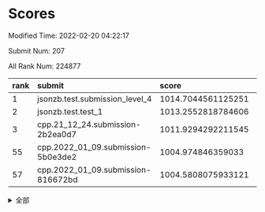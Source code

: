 # Scores

Modified Time: 2022-02-20 04:22:17

Submit Num: 207

All Rank Num: 224877

| rank |               submit               |       score        |       sigma        | pk_num |
| :--- | :--------------------------------- | :----------------- | :----------------- | :----- |
| 1    | jsonzb.test.submission_level_4     | 1014.7044561125251 | 0.813611329752525  | 4341   |
| 2    | jsonzb.test.test_1                 | 1013.2552818784606 | 0.8358626584339904 | 4344   |
| 3    | cpp.21_12_24.submission-2b2ea0d7   | 1011.9294292211545 | 0.7905935315889019 | 4351   |
| 55   | cpp.2022_01_09.submission-5b0e3de2 | 1004.974846359033  | 0.7138104918219406 | 4343   |
| 57   | cpp.2022_01_09.submission-816672bd | 1004.5808075933121 | 0.7253246310741042 | 4339   |


<details>
<summary>全部</summary>

| rank |                 submit                 |       score        |       sigma        | pk_num |
| :--- | :------------------------------------- | :----------------- | :----------------- | :----- |
| 1    | jsonzb.test.submission_level_4         | 1014.7044561125251 | 0.813611329752525  | 4341   |
| 2    | jsonzb.test.test_1                     | 1013.2552818784606 | 0.8358626584339904 | 4344   |
| 3    | cpp.21_12_24.submission-2b2ea0d7       | 1011.9294292211545 | 0.7905935315889019 | 4351   |
| 4    | gobigger.level_3.submission_level_3_1  | 1011.5363485205716 | 0.7647881200587652 | 4344   |
| 5    | gobigger.level_3.submission_level_3_33 | 1011.5289512084216 | 0.7844950043269345 | 4342   |
| 6    | gobigger.level_3.submission_level_3_2  | 1011.48727435843   | 0.7681183623166467 | 4349   |
| 7    | gobigger.level_3.submission_level_3_47 | 1011.3928354934015 | 0.7880101628708428 | 4348   |
| 8    | gobigger.level_3.submission_level_3_37 | 1011.2189205706948 | 0.7615350512373944 | 4342   |
| 9    | gobigger.level_3.submission_level_3_36 | 1011.113775816805  | 0.7725987438386757 | 4348   |
| 10   | gobigger.level_3.submission_level_3_6  | 1011.0951738352989 | 0.7874520835355583 | 4345   |
| 11   | gobigger.level_3.submission_level_3_7  | 1011.0412763043367 | 0.7723229087657664 | 4350   |
| 12   | gobigger.level_3.submission_level_3_8  | 1010.8585283547692 | 0.7589064645541038 | 4341   |
| 13   | gobigger.level_3.submission_level_3_42 | 1010.8432585676709 | 0.7571762233181651 | 4338   |
| 14   | gobigger.level_3.submission_level_3_48 | 1010.7839479031517 | 0.7722352117194784 | 4347   |
| 15   | gobigger.level_3.submission_level_3_49 | 1010.7052730223152 | 0.7601273907000399 | 4344   |
| 16   | gobigger.level_3.submission_level_3_44 | 1010.5706897843622 | 0.7661890053079832 | 4343   |
| 17   | gobigger.level_3.submission_level_3_24 | 1010.5222734832186 | 0.7649005471131798 | 4338   |
| 18   | gobigger.level_3.submission_level_3_25 | 1010.4599862861351 | 0.7557802766281485 | 4351   |
| 19   | gobigger.level_3.submission_level_3_38 | 1010.3111572555445 | 0.7460096273437139 | 4344   |
| 20   | gobigger.level_3.submission_level_3_39 | 1010.2466485776573 | 0.764895529798305  | 4347   |
| 21   | gobigger.level_3.submission_level_3_41 | 1010.2345754073866 | 0.7507312375287494 | 4347   |
| 22   | gobigger.level_3.submission_level_3_32 | 1010.0444623606272 | 0.7484939501591548 | 4348   |
| 23   | gobigger.level_3.submission_level_3_4  | 1010.0304645263235 | 0.7712604290641489 | 4350   |
| 24   | gobigger.level_3.submission_level_3_35 | 1009.9894113457941 | 0.7525147305268586 | 4346   |
| 25   | gobigger.level_3.submission_level_3_10 | 1009.963189115282  | 0.7424544483896588 | 4341   |
| 26   | gobigger.level_3.submission_level_3_40 | 1009.8585474431762 | 0.7573003434081019 | 4349   |
| 27   | gobigger.level_3.submission_level_3_11 | 1009.8286488821415 | 0.7368243785679627 | 4346   |
| 28   | gobigger.level_3.submission_level_3_22 | 1009.8191076154353 | 0.7443039993991649 | 4344   |
| 29   | gobigger.level_3.submission_level_3_3  | 1009.8007489699696 | 0.7572181206761187 | 4344   |
| 30   | gobigger.level_3.submission_level_3_23 | 1009.7758640495051 | 0.7534112439347594 | 4345   |
| 31   | gobigger.level_3.submission_level_3_31 | 1009.7633562167439 | 0.7473242913980572 | 4345   |
| 32   | gobigger.level_3.submission_level_3_16 | 1009.7542417391513 | 0.7632002075899745 | 4344   |
| 33   | gobigger.level_3.submission_level_3_13 | 1009.6794080213618 | 0.7419533698685611 | 4346   |
| 34   | gobigger.level_3.submission_level_3_12 | 1009.6476846991079 | 0.7406742457505462 | 4343   |
| 35   | gobigger.level_3.submission_level_3_18 | 1009.5258545266477 | 0.7603407950580066 | 4347   |
| 36   | gobigger.level_3.submission_level_3_46 | 1009.4469211299588 | 0.7654940211008159 | 4339   |
| 37   | gobigger.level_3.submission_level_3_17 | 1009.4108453937896 | 0.7417804393430825 | 4344   |
| 38   | gobigger.level_3.submission_level_3_19 | 1009.3429492490501 | 0.7738602402413626 | 4342   |
| 39   | gobigger.level_3.submission_level_3_45 | 1009.210572697131  | 0.74912257386074   | 4347   |
| 40   | gobigger.level_3.submission_level_3_28 | 1009.2008738057731 | 0.7638305885351977 | 4339   |
| 41   | gobigger.level_3.submission_level_3_27 | 1009.1910800739641 | 0.7628186882567303 | 4351   |
| 42   | gobigger.level_3.submission_level_3_15 | 1009.145911995207  | 0.7520849445532282 | 4339   |
| 43   | gobigger.level_3.submission_level_3_9  | 1009.1192573857194 | 0.7513781987316497 | 4346   |
| 44   | gobigger.level_3.submission_level_3_26 | 1008.9126318309844 | 0.7407655467060474 | 4351   |
| 45   | gobigger.level_3.submission_level_3_21 | 1008.8457512048055 | 0.7673868212049626 | 4347   |
| 46   | gobigger.level_3.submission_level_3_5  | 1008.8246834496902 | 0.7587909146649658 | 4348   |
| 47   | gobigger.level_3.submission_level_3_0  | 1008.8115477020804 | 0.7598384810842583 | 4351   |
| 48   | gobigger.level_3.submission_level_3_30 | 1008.7775527697744 | 0.7350965256213545 | 4345   |
| 49   | gobigger.level_3.submission_level_3_14 | 1008.7641454691003 | 0.7480670304845567 | 4345   |
| 50   | gobigger.level_3.submission_level_3_29 | 1008.5089721773818 | 0.7522464809015936 | 4351   |
| 51   | gobigger.level_3.submission_level_3_34 | 1008.4961261382149 | 0.7456088857659666 | 4347   |
| 52   | gobigger.level_3.submission_level_3_43 | 1008.3870566201821 | 0.7452177748643931 | 4347   |
| 53   | gobigger.level_3.submission_level_3_20 | 1008.0438217965802 | 0.7508228474307258 | 4343   |
| 54   | gobigger.level_1.submission_level_1_29 | 1005.1898660327806 | 0.7163408884504161 | 4343   |
| 55   | cpp.2022_01_09.submission-5b0e3de2     | 1004.974846359033  | 0.7138104918219406 | 4343   |
| 56   | gobigger.level_1.submission_level_1_17 | 1004.9175507480684 | 0.7173249172504671 | 4348   |
| 57   | cpp.2022_01_09.submission-816672bd     | 1004.5808075933121 | 0.7253246310741042 | 4339   |
| 58   | gobigger.level_1.submission_level_1_43 | 1004.5790246473133 | 0.7151277599138346 | 4346   |
| 59   | gobigger.level_1.submission_level_1_15 | 1004.5531170007131 | 0.7108854278446882 | 4347   |
| 60   | gobigger.level_1.submission_level_1_47 | 1004.5030157645467 | 0.7189677934408435 | 4346   |
| 61   | gobigger.level_1.submission_level_1_23 | 1004.3937153522623 | 0.7271634844346295 | 4345   |
| 62   | gobigger.level_1.submission_level_1_8  | 1004.3550023474937 | 0.7131120874824681 | 4349   |
| 63   | gobigger.level_1.submission_level_1_14 | 1004.2119063887527 | 0.7199459550858275 | 4340   |
| 64   | gobigger.level_1.submission_level_1_13 | 1004.1847284159177 | 0.7304725086042596 | 4347   |
| 65   | gobigger.level_1.submission_level_1_11 | 1004.0239527574532 | 0.7107730376153624 | 4346   |
| 66   | gobigger.level_1.submission_level_1_4  | 1003.9789511874833 | 0.7150952008722018 | 4341   |
| 67   | gobigger.level_1.submission_level_1_33 | 1003.9549630485466 | 0.7218349751482522 | 4344   |
| 68   | gobigger.level_1.submission_level_1_35 | 1003.9282054927648 | 0.7165052201729473 | 4351   |
| 69   | gobigger.level_1.submission_level_1_36 | 1003.886028985571  | 0.7058249928399328 | 4344   |
| 70   | gobigger.level_1.submission_level_1_34 | 1003.8559344966878 | 0.7133360944363184 | 4343   |
| 71   | gobigger.level_1.submission_level_1_9  | 1003.796283356418  | 0.7254005513555204 | 4347   |
| 72   | gobigger.level_1.submission_level_1_22 | 1003.740101575615  | 0.7025884708172391 | 4341   |
| 73   | gobigger.level_1.submission_level_1_7  | 1003.7387487781157 | 0.7263955837711263 | 4348   |
| 74   | gobigger.level_1.submission_level_1_6  | 1003.7385258935394 | 0.7181433526709863 | 4344   |
| 75   | gobigger.level_1.submission_level_1_1  | 1003.638676285293  | 0.7230396494223184 | 4345   |
| 76   | gobigger.level_1.submission_level_1_42 | 1003.5782755843833 | 0.7242032449363898 | 4346   |
| 77   | gobigger.level_1.submission_level_1_45 | 1003.5104073089784 | 0.7165168116891859 | 4347   |
| 78   | gobigger.level_1.submission_level_1_27 | 1003.5096192330009 | 0.7146231086983813 | 4338   |
| 79   | gobigger.level_1.submission_level_1_41 | 1003.337948702588  | 0.7077331751396515 | 4346   |
| 80   | gobigger.level_1.submission_level_1_2  | 1003.3329851584018 | 0.7201885690847559 | 4348   |
| 81   | gobigger.level_1.submission_level_1_19 | 1003.3230190461084 | 0.7376171475942755 | 4345   |
| 82   | gobigger.level_1.submission_level_1_25 | 1003.3223568737919 | 0.7225222253912444 | 4353   |
| 83   | gobigger.level_1.submission_level_1_44 | 1003.3214958276645 | 0.7099342075864516 | 4349   |
| 84   | gobigger.level_1.submission_level_1_10 | 1003.3050695062843 | 0.7221761006347929 | 4345   |
| 85   | gobigger.level_1.submission_level_1_26 | 1003.2160530447306 | 0.7059106876911251 | 4345   |
| 86   | gobigger.level_1.submission_level_1_38 | 1003.1803894923333 | 0.7068709250108899 | 4348   |
| 87   | gobigger.level_1.submission_level_1_28 | 1003.1494255822647 | 0.7080513377380173 | 4348   |
| 88   | gobigger.level_1.submission_level_1_21 | 1003.1254086922959 | 0.7159730123506114 | 4347   |
| 89   | gobigger.level_1.submission_level_1_5  | 1003.0700958796327 | 0.7155175277972864 | 4348   |
| 90   | gobigger.level_1.submission_level_1_32 | 1003.0195665062543 | 0.7179896520864154 | 4345   |
| 91   | gobigger.level_1.submission_level_1_39 | 1002.8888029472729 | 0.7094228885097273 | 4346   |
| 92   | gobigger.level_1.submission_level_1_40 | 1002.8105570614673 | 0.703511775329768  | 4348   |
| 93   | gobigger.level_1.submission_level_1_0  | 1002.7927770176196 | 0.7194459709928728 | 4349   |
| 94   | gobigger.level_1.submission_level_1_20 | 1002.5879312537318 | 0.7147586793218818 | 4350   |
| 95   | gobigger.level_1.submission_level_1_12 | 1002.4856963807271 | 0.718733203146327  | 4344   |
| 96   | gobigger.level_1.submission_level_1_48 | 1002.220383506246  | 0.7090907134876202 | 4343   |
| 97   | gobigger.level_1.submission_level_1_37 | 1002.2203376631752 | 0.7162134087702573 | 4345   |
| 98   | gobigger.level_1.submission_level_1_16 | 1002.1581415455589 | 0.7175758937398222 | 4341   |
| 99   | gobigger.level_1.submission_level_1_3  | 1002.1126080925338 | 0.7077307103796091 | 4345   |
| 100  | gobigger.level_1.submission_level_1_30 | 1002.0893161739501 | 0.7150894764720634 | 4342   |
| 101  | gobigger.level_1.submission_level_1_24 | 1002.0839091158656 | 0.7158468746032743 | 4347   |
| 102  | gobigger.level_1.submission_level_1_31 | 1001.9844371525854 | 0.7137824172457883 | 4344   |
| 103  | gobigger.level_1.submission_level_1_46 | 1001.7302740454836 | 0.703010657648941  | 4345   |
| 104  | gobigger.level_1.submission_level_1_49 | 1001.5910321250558 | 0.7082455717741113 | 4348   |
| 105  | gobigger.level_1.submission_level_1_18 | 1001.4992955604224 | 0.7109550295781979 | 4342   |
| 106  | gobigger.random.submission_random_21   | 998.132707714315   | 0.7132069787222914 | 4343   |
| 107  | gobigger.random.submission_random_23   | 997.5307360257552  | 0.7035320984949827 | 4344   |
| 108  | gobigger.random.submission_random_33   | 997.0232489131034  | 0.708653837242298  | 4344   |
| 109  | gobigger.random.submission_random_26   | 996.9907068152366  | 0.713722699218922  | 4344   |
| 110  | gobigger.random.submission_random_32   | 996.8583800495484  | 0.6994404729360811 | 4346   |
| 111  | gobigger.random.submission_random_43   | 996.6391343217481  | 0.7009372682234398 | 4344   |
| 112  | gobigger.random.submission_random_10   | 996.6343633494846  | 0.7110588023512784 | 4351   |
| 113  | gobigger.random.submission_random_8    | 996.6314597601615  | 0.7211272727789944 | 4346   |
| 114  | gobigger.random.submission_random_29   | 996.5964164117676  | 0.7113019358560221 | 4350   |
| 115  | gobigger.random.submission_random_17   | 996.5959272834758  | 0.6958812007504507 | 4349   |
| 116  | gobigger.random.submission_random_13   | 996.5887869514775  | 0.716407914134414  | 4352   |
| 117  | gobigger.random.submission_random_4    | 996.5336771734119  | 0.7175210431718134 | 4346   |
| 118  | gobigger.random.submission_random_28   | 996.4624918090997  | 0.7088298527981272 | 4347   |
| 119  | gobigger.random.submission_random_6    | 996.4498380126926  | 0.7066215047190259 | 4344   |
| 120  | gobigger.random.submission_random_25   | 996.4141088573667  | 0.7214741450035121 | 4351   |
| 121  | gobigger.random.submission_random_40   | 996.4077251927412  | 0.7032511780040258 | 4347   |
| 122  | gobigger.random.submission_random_24   | 996.391777281059   | 0.7186201150620095 | 4345   |
| 123  | gobigger.random.submission_random_15   | 996.3682199290715  | 0.706760535485985  | 4346   |
| 124  | gobigger.random.submission_random_1    | 996.3223965133058  | 0.7151279845277557 | 4344   |
| 125  | gobigger.random.submission_random_5    | 996.2714215206261  | 0.7196905560756299 | 4346   |
| 126  | gobigger.random.submission_random_35   | 996.2327041675449  | 0.7079202736138087 | 4346   |
| 127  | gobigger.random.submission_random_31   | 996.2076246372357  | 0.7089288606459011 | 4344   |
| 128  | gobigger.random.submission_random_42   | 996.1936712975364  | 0.7075416197583929 | 4351   |
| 129  | gobigger.random.submission_random_12   | 996.1178923456976  | 0.7137354807695415 | 4352   |
| 130  | gobigger.random.submission_random_38   | 995.9507415045874  | 0.709551981951341  | 4346   |
| 131  | gobigger.random.submission_random_34   | 995.9131763731314  | 0.7037604688654826 | 4344   |
| 132  | gobigger.random.submission_random_49   | 995.8856374315377  | 0.7285930506439591 | 4346   |
| 133  | gobigger.random.submission_random_2    | 995.8623894287608  | 0.7100603925036612 | 4345   |
| 134  | gobigger.random.submission_random_48   | 995.8417753340024  | 0.7225819786042501 | 4344   |
| 135  | gobigger.random.submission_random_16   | 995.813510081497   | 0.7163365981460724 | 4347   |
| 136  | gobigger.random.submission_random_20   | 995.7817847686414  | 0.7108413791501619 | 4349   |
| 137  | gobigger.random.submission_random_3    | 995.704561381637   | 0.7027709439106862 | 4341   |
| 138  | gobigger.random.submission_random_39   | 995.6833733812874  | 0.7155932642384458 | 4344   |
| 139  | gobigger.random.submission_random_7    | 995.6564390453951  | 0.7175645057300972 | 4344   |
| 140  | gobigger.random.submission_random_30   | 995.6512189690606  | 0.7088570993802508 | 4346   |
| 141  | gobigger.random.submission_random_19   | 995.6147796135829  | 0.715684365450421  | 4342   |
| 142  | gobigger.random.submission_random_47   | 995.576915518834   | 0.7204546639855578 | 4348   |
| 143  | gobigger.random.submission_random_37   | 995.5703485674314  | 0.6982179633234878 | 4347   |
| 144  | gobigger.random.submission_random_44   | 995.5702229407697  | 0.7120525773340953 | 4349   |
| 145  | gobigger.random.submission_random_14   | 995.4548033031466  | 0.7065044075725478 | 4350   |
| 146  | gobigger.random.submission_random_11   | 995.4388055927479  | 0.7139386228700423 | 4343   |
| 147  | gobigger.random.submission_random_41   | 995.4306694072003  | 0.7126249034326283 | 4343   |
| 148  | gobigger.random.submission_random_36   | 995.3853421737759  | 0.7112620278006561 | 4347   |
| 149  | gobigger.random.submission_random_27   | 995.3745852559883  | 0.7245928103145014 | 4342   |
| 150  | gobigger.random.submission_random_45   | 995.13847953407    | 0.7079753784400766 | 4343   |
| 151  | gobigger.random.submission_random_9    | 995.1310668925952  | 0.7153976616120942 | 4344   |
| 152  | gobigger.random.submission_random_22   | 995.1276150164174  | 0.7325640049059026 | 4348   |
| 153  | gobigger.random.submission_random_0    | 995.1271131264863  | 0.7225687151171315 | 4347   |
| 154  | gobigger.random.submission_random_46   | 994.86783128631    | 0.7189155247065785 | 4343   |
| 155  | gobigger.random.submission_random_18   | 994.7432253657249  | 0.7071990381049671 | 4343   |
| 156  | gobigger.level_2.submission_level_2_11 | 994.5584165099817  | 0.7204087766073238 | 4349   |
| 157  | gobigger.level_2.submission_level_2_20 | 994.1076720053471  | 0.757437156578593  | 4343   |
| 158  | gobigger.level_2.submission_level_2_28 | 993.9928933322527  | 0.7159273814107543 | 4344   |
| 159  | gobigger.level_2.submission_level_2_17 | 993.5657932713736  | 0.7387294336731811 | 4345   |
| 160  | gobigger.level_2.submission_level_2_38 | 993.3143891578477  | 0.7499007592653197 | 4347   |
| 161  | gobigger.level_2.submission_level_2_2  | 993.1450589229918  | 0.7352353094311196 | 4344   |
| 162  | gobigger.level_2.submission_level_2_13 | 993.134559633644   | 0.7468564954279532 | 4342   |
| 163  | gobigger.level_2.submission_level_2_37 | 993.0946514864282  | 0.7323551329399576 | 4344   |
| 164  | gobigger.level_2.submission_level_2_47 | 993.0525102616766  | 0.7422207482927728 | 4342   |
| 165  | gobigger.level_2.submission_level_2_34 | 992.87566425619    | 0.7308571661722257 | 4343   |
| 166  | gobigger.level_2.submission_level_2_30 | 992.8141447620883  | 0.7539715675896083 | 4338   |
| 167  | gobigger.level_2.submission_level_2_49 | 992.5246284334688  | 0.7655248262243168 | 4348   |
| 168  | gobigger.level_2.submission_level_2_44 | 992.5167175644197  | 0.7469337233532061 | 4340   |
| 169  | gobigger.level_2.submission_level_2_10 | 992.4631284428946  | 0.7424524824524471 | 4345   |
| 170  | gobigger.level_2.submission_level_2_43 | 992.4604059289754  | 0.7513823291647138 | 4341   |
| 171  | gobigger.level_2.submission_level_2_24 | 992.4195726654762  | 0.744610835520033  | 4345   |
| 172  | gobigger.level_2.submission_level_2_46 | 992.3033805256724  | 0.7355738029447283 | 4351   |
| 173  | gobigger.level_2.submission_level_2_6  | 992.288824246575   | 0.7499384721788155 | 4346   |
| 174  | gobigger.level_2.submission_level_2_31 | 992.285561212939   | 0.7361389292278869 | 4344   |
| 175  | gobigger.level_2.submission_level_2_22 | 992.2638617828478  | 0.7485292341071027 | 4343   |
| 176  | gobigger.level_2.submission_level_2_36 | 992.255904576076   | 0.7496989067628598 | 4344   |
| 177  | gobigger.level_2.submission_level_2_39 | 992.1055142035123  | 0.7602098094496577 | 4350   |
| 178  | gobigger.level_2.submission_level_2_4  | 992.0957136947566  | 0.7410120650787604 | 4347   |
| 179  | gobigger.level_2.submission_level_2_27 | 992.0464391352841  | 0.7443007798907944 | 4344   |
| 180  | gobigger.level_2.submission_level_2_26 | 992.0462994544114  | 0.7530708534937104 | 4341   |
| 181  | gobigger.level_2.submission_level_2_7  | 992.0182479403292  | 0.7540561122527948 | 4349   |
| 182  | gobigger.level_2.submission_level_2_14 | 992.0055404248251  | 0.753634112591409  | 4347   |
| 183  | gobigger.level_2.submission_level_2_19 | 991.933316533534   | 0.7466328698770364 | 4349   |
| 184  | gobigger.level_2.submission_level_2_8  | 991.9187105670001  | 0.7325071881421831 | 4344   |
| 185  | gobigger.level_2.submission_level_2_42 | 991.8775659259594  | 0.7423901845819827 | 4349   |
| 186  | gobigger.level_2.submission_level_2_0  | 991.7991825941214  | 0.7415141492573369 | 4347   |
| 187  | gobigger.level_2.submission_level_2_35 | 991.6808532559616  | 0.7446495441783053 | 4352   |
| 188  | gobigger.level_2.submission_level_2_23 | 991.5861367989484  | 0.7387837528960484 | 4350   |
| 189  | gobigger.level_2.submission_level_2_15 | 991.5442023310801  | 0.7466930482126122 | 4345   |
| 190  | gobigger.level_2.submission_level_2_3  | 991.4421047255606  | 0.7536185900447153 | 4348   |
| 191  | gobigger.level_2.submission_level_2_33 | 991.4378406117265  | 0.7467391679073432 | 4343   |
| 192  | gobigger.level_2.submission_level_2_16 | 991.4272771003787  | 0.7673389966695868 | 4345   |
| 193  | gobigger.level_2.submission_level_2_32 | 991.3741256074186  | 0.7677950194895689 | 4346   |
| 194  | gobigger.level_2.submission_level_2_9  | 991.0748528199099  | 0.7459614883283869 | 4342   |
| 195  | gobigger.level_2.submission_level_2_18 | 991.0127207845061  | 0.7671988543160032 | 4341   |
| 196  | gobigger.level_2.submission_level_2_48 | 990.9981348176175  | 0.7927904290323372 | 4348   |
| 197  | gobigger.level_2.submission_level_2_1  | 990.9146475192591  | 0.7563312120134854 | 4341   |
| 198  | gobigger.level_2.submission_level_2_5  | 990.9060702750149  | 0.7718853265139186 | 4349   |
| 199  | gobigger.level_2.submission_level_2_21 | 990.8252269549313  | 0.7646566108625081 | 4349   |
| 200  | gobigger.level_2.submission_level_2_29 | 990.8020024457431  | 0.7466339416100551 | 4341   |
| 201  | gobigger.level_2.submission_level_2_40 | 990.7653640921044  | 0.7426393713274898 | 4343   |
| 202  | gobigger.level_2.submission_level_2_12 | 990.6833604907172  | 0.7719323710189879 | 4345   |
| 203  | gobigger.level_2.submission_level_2_25 | 990.2911873784628  | 0.7640197633567811 | 4345   |
| 204  | gobigger.level_2.submission_level_2_41 | 990.0306384011051  | 0.7817635799794739 | 4344   |
| 205  | gobigger.level_2.submission_level_2_45 | 989.8781490092672  | 0.77882770261881   | 4345   |
| 206  | gobigger.none.submission_none_0        | 977.9970582153632  | 1.308110542274318  | 4343   |
| 207  | gobigger.none.submission_none_1        | 977.7373819482897  | 1.2935263260302126 | 4346   |

</details>